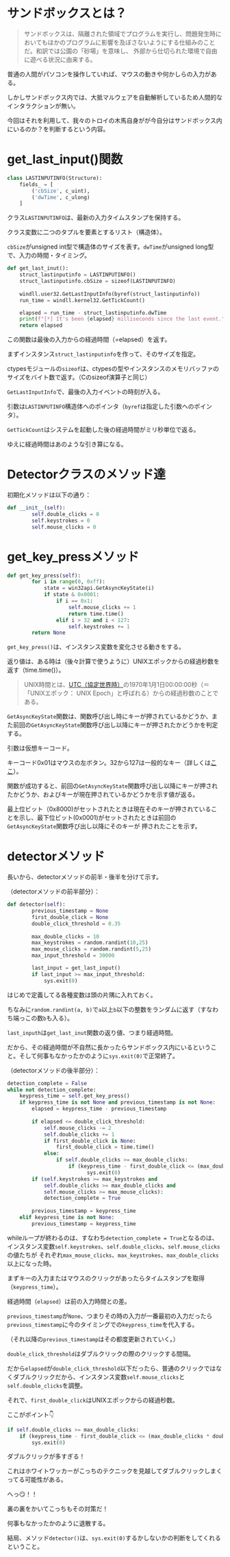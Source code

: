 # サンドボックスとは？

> サンドボックスは、隔離された領域でプログラムを実行し、問題発生時においてもほかのプログラムに影響を及ぼさないようにする仕組みのことだ。和訳では公園の「砂場」を意味し、
> 外部から仕切られた環境で自由に遊べる状況に由来する。

普通の人間がパソコンを操作していれば、マウスの動きや何かしらの入力がある。

しかしサンドボックス内では、大抵マルウェアを自動解析しているため人間的なインタラクションが無い。

今回はそれを利用して、我々のトロイの木馬自身がが今自分はサンドボックス内にいるのか？を判断するという内容。

# get_last_input()関数

```python
class LASTINPUTINFO(Structure):
    fields_ = [
        ('cbSize', c_uint),
        ('dwTime', c_ulong)
    ]
```

クラス`LASTINPUTINFO`は、最新の入力タイムスタンプを保持する。

クラス変数に二つのタプルを要素とするリスト（構造体）。

`cbSize`がunsigned int型で構造体のサイズを表す。`dwTime`がunsigned long型で、入力の時間・タイミング。

```python
def get_last_inut():    
    struct_lastinputinfo = LASTINPUTINFO()
    struct_lastinputinfo.cbSize = sizeof(LASTINPUTINFO)
    
    windll.user32.GetLastInputInfo(byref(struct_lastinputinfo))    
    run_time = windll.kernel32.GetTickCount()

    elapsed = run_time - struct_lastinputinfo.dwTime
    print(f"[*] It's been {elapsed} milliseconds since the last event.")
    return elapsed
```

この関数は最後の入力からの経過時間（=elapsed）を返す。

まずインスタンス`struct_lastinputinfo`を作って、そのサイズを指定。

ctypesモジュールの`sizeof`は、ctypesの型やインスタンスのメモリバッファのサイズをバイト数で返す。（Cのsizeof演算子と同じ）

`GetLastInputInfo`で、最後の入力イベントの時刻が入る。

引数は`LASTINPUTINFO`構造体へのポインタ（`byref`は指定した引数へのポインタ）。

`GetTickCount`はシステムを起動した後の経過時間がミリ秒単位で返る。

ゆえに経過時間はあのような引き算になる。

# Detectorクラスのメソッド達

初期化メソッドは以下の通り：

```python
def __init__(self):
        self.double_clicks = 0
        self.keystrokes = 0
        self.mouse_clicks = 0
```

# get_key_pressメソッド

```python
def get_key_press(self):
        for i in range(0, 0xff):
            state = win32api.GetAsyncKeyState(i)
            if state & 0x0001:
                if i == 0x1:
                    self.mouse_clicks += 1
                    return time.time()
                elif i > 32 and i < 127:
                    self.keystrokes += 1
        return None
```

`get_key_press()`は、インスタンス変数を変化させる動きをする。

返り値は、ある時は（後々計算で使うように）UNIXエポックからの経過秒数を返す（time.time()）。

> UNIX時間とは、[UTC（協定世界時）](https://ja.wikipedia.org/wiki/%E5%8D%94%E5%AE%9A%E4%B8%96%E7%95%8C%E6%99%82)の1970年1月1日00:00:00秒（＝「UNIXエポック：
> UNIX Epoch」と呼ばれる）からの経過秒数のことである。

`GetAsyncKeyState`関数は、関数呼び出し時にキーが押されているかどうか、また前回の`GetAsyncKeyState`関数呼び出し以降にキーが押されたかどうかを判定する。

引数は仮想キーコード。

キーコード0x01はマウスの左ボタン。32から127は一般的なキー（詳しくは[ここ](https://kts.sakaiweb.com/virtualkeycodes.html)）。

関数が成功すると、前回の`GetAsyncKeyState`関数呼び出し以降にキーが押されたかどうか、およびキーが現在押されているかどうかを示す値が返る。

最上位ビット（0x8000)がセットされたときは現在そのキーが押されていることを示し、最下位ビット(0x0001)がセットされたときは前回の`GetAsyncKeyState`関数呼び出し以降にそのキーが
押されたことを示す。

# detectorメソッド

長いから、detectorメソッドの前半・後半を分けて示す。

（detectorメソッドの前半部分）：

```python
def detector(self):
        previous_timestamp = None
        first_double_click = None
        double_click_threshold = 0.35
        
        max_double_clicks = 10
        max_keystrokes = random.randint(10,25)
        max_mouse_clicks = random.randint(5,25)
        max_input_threshold = 30000

        last_input = get_last_input()
        if last_input >= max_input_threshold:
            sys.exit(0)
```

はじめで定義してる各種変数は頭の片隅に入れておく。

ちなみに`random.randint(a, b)`で`a`以上`b`以下の整数をランダムに返す（すなわち端っこの数`b`も入る）。

`last_inputh`は`get_last_inut`関数の返り値、つまり経過時間。

だから、その経過時間が不自然に長かったらサンドボックス内にいるということ。そして何事もなかったかのように`sys.exit(0)`で正常終了。

（detectorメソッドの後半部分）：

```python
detection_complete = False
while not detection_complete:
    keypress_time = self.get_key_press()
    if keypress_time is not None and previous_timestamp is not None:
        elapsed = keypress_time - previous_timestamp
        
        if elapsed <= double_click_threshold:
            self.mouse_clicks -= 2
            self.double_clicks += 1
            if first_double_click is None:
                first_double_click = time.time()
            else:
                if self.double_clicks >= max_double_clicks:
                    if (keypress_time - first_double_click <= (max_double_clicks*double_click_threshold)):
                          sys.exit(0)
        if (self.keystrokes >= max_keystrokes and 
            self.double_clicks >= max_double_clicks and 
            self.mouse_clicks >= max_mouse_clicks):
            detection_complete = True
            
        previous_timestamp = keypress_time
    elif keypress_time is not None:
        previous_timestamp = keypress_time 
```

whileループが終わるのは、すなわち`detection_complete = True`となるのは、インスタンス変数`self.keystrokes`、`self.double_clicks`、`self.mouse_clicks`の値たちが
それぞれ`max_mouse_clicks`、`max_keystrokes`、`max_double_clicks`以上になった時。

まずキーの入力またはマウスのクリックがあったらタイムスタンプを取得（`keypress_time`）。

経過時間（`elapsed`）は前の入力時間との差。

`previous_timestamp`が`None`、つまりその時の入力が一番最初の入力だったら`previous_timestamp`に今のタイミングでの`keypress_time`を代入する。

（それ以降の`previous_timestamp`はその都度更新されていく。）

`double_click_threshold`はダブルクリックの際のクリックする間隔。

だから`elapsed`が`double_click_threshold`以下だったら、普通のクリックではなくダブルクリックだから、インスタンス変数`self.mouse_clicks`と`self.double_clicks`を調整。

それで、`first_double_click`はUNIXエポックからの経過秒数。

ここがポイント👇

```python
if self.double_clicks >= max_double_clicks:
    if (keypress_time - first_double_click <= (max_double_clicks * double_click_threshold)):        
        sys.exit(0)
```

ダブルクリックが多すぎる！

これはホワイトワッカーがこっちのテクニックを見越してダブルクリックしまくってる可能性がある。

へっ😏！！

裏の裏をかいてこっちもその対策だ！

何事もなかったかのように退散する。

結局、メソッド`detector()`は、`sys.exit(0)`するかしないかの判断をしてくれるということ。
